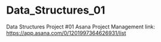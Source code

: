 # Data_Structures_01
Data Structures Project #01
Asana Project Management link: https://app.asana.com/0/1201997364626931/list
